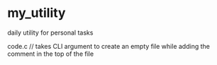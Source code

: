 # my_utility
daily utility for personal tasks

code.c // takes CLI argument to create an empty file while adding the comment in the top of the file
